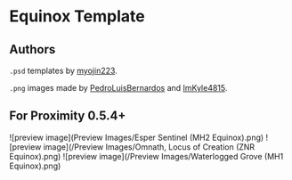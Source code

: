 # Equinox Template

## Authors

`.psd` templates by [myojin223](https://github.com/myojin223).

`.png` images made by [PedroLuisBernardos](https://github.com/PedroLuisBernardos) and [ImKyle4815](https://github.com/ImKyle4815).

## For Proximity 0.5.4+

![preview image](Preview Images/Esper Sentinel (MH2 Equinox).png)
![preview image](/Preview Images/Omnath, Locus of Creation (ZNR Equinox).png)
![preview image](/Preview Images/Waterlogged Grove (MH1 Equinox).png)
